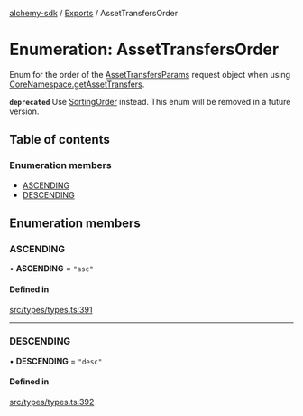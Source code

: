 [alchemy-sdk](../README.md) / [Exports](../modules.md) / AssetTransfersOrder

# Enumeration: AssetTransfersOrder

Enum for the order of the [AssetTransfersParams](../interfaces/AssetTransfersParams.md) request object when
using [CoreNamespace.getAssetTransfers](../classes/CoreNamespace.md#getassettransfers).

**`deprecated`** Use [SortingOrder](SortingOrder.md) instead. This enum will be removed in a
  future version.

## Table of contents

### Enumeration members

- [ASCENDING](AssetTransfersOrder.md#ascending)
- [DESCENDING](AssetTransfersOrder.md#descending)

## Enumeration members

### ASCENDING

• **ASCENDING** = `"asc"`

#### Defined in

[src/types/types.ts:391](https://github.com/alchemyplatform/alchemy-sdk-js/blob/8dc500a/src/types/types.ts#L391)

___

### DESCENDING

• **DESCENDING** = `"desc"`

#### Defined in

[src/types/types.ts:392](https://github.com/alchemyplatform/alchemy-sdk-js/blob/8dc500a/src/types/types.ts#L392)
